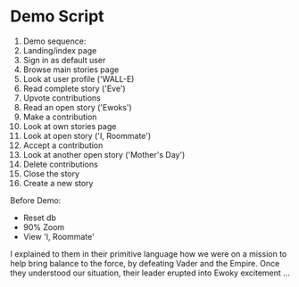 # Demo Script
1. Demo sequence:
2. Landing/index page
3. Sign in as default user
4. Browse main stories page
5. Look at user profile ('WALL-E)
6. Read complete story ('Eve')
7. Upvote contributions
8. Read an open story ('Ewoks')
9. Make a contribution
10. Look at own stories page
11. Look at open story ('I, Roommate')
12. Accept a contribution
13. Look at another open story ('Mother's Day')
14. Delete contributions
15. Close the story
16. Create a new story


Before Demo:
 - Reset db
 - 90% Zoom
 - View 'I, Roommate'

I explained to them in their primitive language how we were on a mission to help bring balance to the force, by defeating Vader and the Empire. Once they understood our situation, their leader erupted into Ewoky excitement ...
